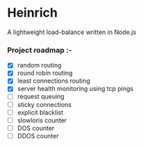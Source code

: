 # Heinrich

A lightweight load-balance written in Node.js


### Project roadmap :-

- [x] random routing
- [x] round robin routing
- [x] least connections routing
- [x] server health monitoring using tcp pings
- [ ] request queuing
- [ ] sticky connections
- [ ] explicit blacklist
- [ ] slowloris counter
- [ ] DOS counter
- [ ] DDOS counter